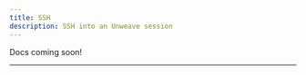 ```yaml
---
title: SSH
description: SSH into an Unweave session
---
```


Docs coming soon!

---

[//]: # (## Next Steps)

